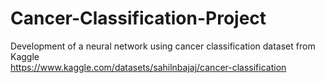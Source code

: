 # Cancer-Classification-Project
Development of a neural network using cancer classification dataset from Kaggle <br />
https://www.kaggle.com/datasets/sahilnbajaj/cancer-classification
